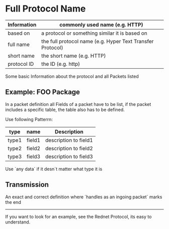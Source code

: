 # Full Protocol Name #

Information | commonly used name (e.g. HTTP)
----------- | ----------------------------------------------------------
based on    | a protocol or something similar it is based on
full name   | the full protocol name (e.g. Hyper Text Transfer Protocol)
short name  | the short name (e.g. HTTP)
protocol ID | the ID (e.g. http)

Some basic Information about the protocol and all Packets listed

## Example: FOO Package ##

In a packet definition all Fields of a packet have to be list, if the packet includes a specific table, the table also has to be defined.

Use following Patterrn:

type  | name   | Description
----- | ------ | ---------------------
type1 | field1 | description to field1
type2 | field2 | description to field2
type3 | field3 | description to field3

Use ´any data´ if it desn´t matter what type it is

## Transmission ##

An exact and correct definition where ´handles as an ingoing packet´ marks the end

- - - -

If you want to look for an example, see the Rednet Protocol, its easy to understand.
